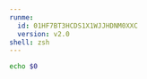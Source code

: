```yaml
---
runme:
  id: 01HF7BT3HCDS1X1WJJHDNM0XXC
  version: v2.0
shell: zsh
---
```


```sh {"id":"01HF7BT3HCDS1X1WJJHD6X43BT"}
echo $0
```
